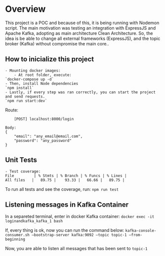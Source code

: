 # Overview
This project is a POC and because of this, it is being running with Nodemon script.
The main motivation was  testing an integration with  ExpressJS and Apache Kafka, adopting as main architecture Clean Architecture. So, the idea is be able to change all external frameworks (ExpressJS), and the topic broker (Kafka) without compromise the main core..

## How to inicialize this project
	- Mounting docker images:
		- At root folder, execute:
	`docker-compose up -d`
	- Then, install Node dependencies 
	`npm install`
	- Lastly, if every step was ran correctly, you can start the project and send requests.
	`npm run start:dev`

Route:
```
	[POST] localhost:8000/login

Body:
{
	"email": "any_email@email.com",
	"password": "any_password"
}
```

## Unit Tests
	- Test coverage:
	File         | % Stmts | % Branch | % Funcs | % Lines |
	All files   |   89.75 |    93.33 |   66.66 |   89.75 |

To run all tests and see the coverage, run:
`npm run test`

## Listening messages in Kafka Container
In a separeted terminal, enter in docker Kafka container:
`docker exec -it loginandkafka_kafka_1 bash`

If, every thing is ok, now you can run the command below:
`kafka-console-consumer.sh —bootstrap-server kafka:9092 —topic topic-1 —from-beginning`

Now, you are able to listen all messages that has been sent to `topic-1`

